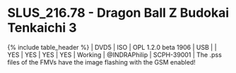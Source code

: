 # SLUS_216.78 - Dragon Ball Z Budokai Tenkaichi 3

{% include table_header %}
| DVD5 | ISO | OPL 1.2.0 beta 1906 | USB |  | YES | YES | YES | YES | Working | @INDRAPhilip | SCPH-39001 | The .pss files of the FMVs have the image flashing with the GSM enabled! 
